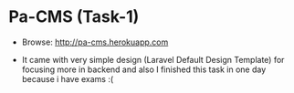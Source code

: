 # Pa-CMS (Task-1)

- Browse: http://pa-cms.herokuapp.com

- It came with very simple design (Laravel Default Design Template)
  for focusing more in backend and also I finished this task in one day because i have exams :(
